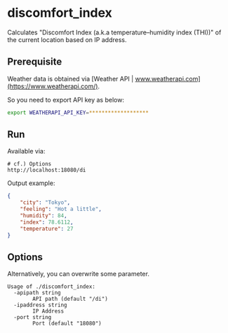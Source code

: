 # discomfort_index

Calculates "Discomfort Index (a.k.a temperature–humidity index (THI))" of the current location
based on IP address.

## Prerequisite

Weather data is obtained via [Weather API | www.weatherapi.com](https://www.weatherapi.com/).

So you need to export API key as below:

```bash
export WEATHERAPI_API_KEY=*******************
```

## Run

Available via:

```
# cf.) Options
http://localhost:18080/di
```

Output example:

```json
{
    "city": "Tokyo",
    "feeling": "Hot a little",
    "humidity": 84,
    "index": 78.6112,
    "temperature": 27
}
```

## Options

Alternatively, you can overwrite some parameter.

```
Usage of ./discomfort_index:
  -apipath string
    	API path (default "/di")
  -ipaddress string
    	IP Address
  -port string
    	Port (default "18080")
```
